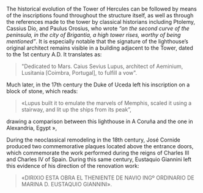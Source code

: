 The historical evolution of the Tower of Hercules can be followed by means of the inscriptions found throughout the structure itself, as well as through the references made to the tower by classical historians including Ptolemy, Cassius Dio, and Paulus Orosius, who wrote *“on the second curve of the peninsula, in the city of Brigantia, a high tower rises, worthy of being mentioned”*. It is especially notable that the signature of the lighthouse’s original architect remains visible in a building adjacent to the Tower, dated to the 1st century A.D. It translates as:

> "Dedicated to Mars. Caius Sevius Lupus, architect of Aeminium, Lusitania [Coimbra, Portugal], to fulfill a vow".

Much later, in the 17th century the Duke of Uceda left his inscription on a block of stone, which reads:

> «Lupus built it to emulate the marvels of Memphis, scaled it using a stairway, and lit up the ships from its peak”,

drawing a comparison between this lighthouse in A Coruña and the one in Alexandria, Egypt »,


During the neoclassical remodeling in the 18th century, José Cornide produced two commemorative plaques located above the entrance doors, which commemorate the work performed during the reigns of Charles III and Charles IV of Spain. During this same century, Eustaquio Giannini left this evidence of his direction of the renovation work:

> «DIRIXIO ESTA OBRA EL THENIENTE DE NAVIO INGº ORDINARIO DE MARINA D. EUSTAQUIO GIANNINI».


